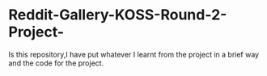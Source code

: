 # Reddit-Gallery-KOSS-Round-2-Project-
Is this repository,I have put whatever I learnt from the project in a brief way and the code for the project.
